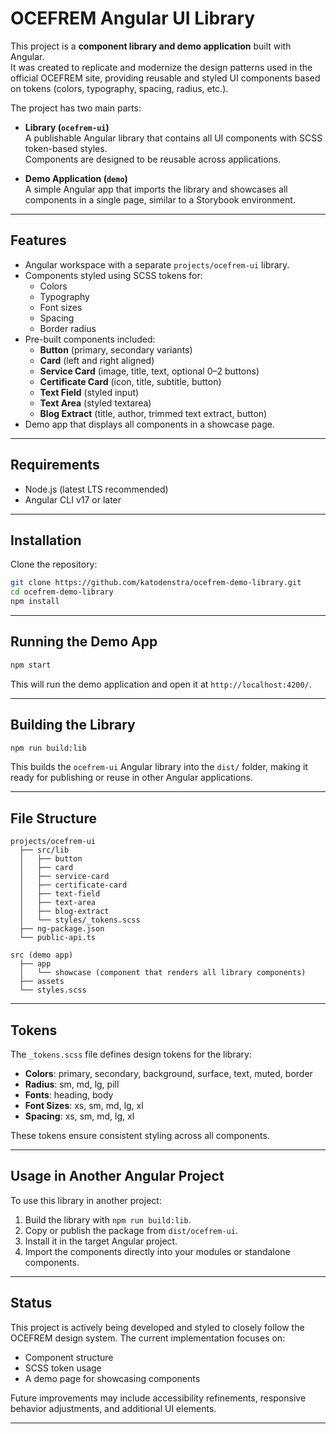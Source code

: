 # OCEFREM Angular UI Library

This project is a **component library and demo application** built with Angular.  
It was created to replicate and modernize the design patterns used in the official OCEFREM site, providing reusable and styled UI components based on tokens (colors, typography, spacing, radius, etc.).

The project has two main parts:

- **Library (`ocefrem-ui`)**  
  A publishable Angular library that contains all UI components with SCSS token-based styles.  
  Components are designed to be reusable across applications.

- **Demo Application (`demo`)**  
  A simple Angular app that imports the library and showcases all components in a single page, similar to a Storybook environment.

---

## Features

- Angular workspace with a separate `projects/ocefrem-ui` library.
- Components styled using SCSS tokens for:
  - Colors
  - Typography
  - Font sizes
  - Spacing
  - Border radius
- Pre-built components included:
  - **Button** (primary, secondary variants)
  - **Card** (left and right aligned)
  - **Service Card** (image, title, text, optional 0–2 buttons)
  - **Certificate Card** (icon, title, subtitle, button)
  - **Text Field** (styled input)
  - **Text Area** (styled textarea)
  - **Blog Extract** (title, author, trimmed text extract, button)
- Demo app that displays all components in a showcase page.

---

## Requirements

- Node.js (latest LTS recommended)
- Angular CLI v17 or later

---

## Installation

Clone the repository:

```bash
git clone https://github.com/katodenstra/ocefrem-demo-library.git
cd ocefrem-demo-library
npm install
```

---

## Running the Demo App

```bash
npm start
```

This will run the demo application and open it at `http://localhost:4200/`.

---

## Building the Library

```bash
npm run build:lib
```

This builds the `ocefrem-ui` Angular library into the `dist/` folder, making it ready for publishing or reuse in other Angular applications.

---

## File Structure

```
projects/ocefrem-ui
  ├── src/lib
  │   ├── button
  │   ├── card
  │   ├── service-card
  │   ├── certificate-card
  │   ├── text-field
  │   ├── text-area
  │   ├── blog-extract
  │   └── styles/_tokens.scss
  ├── ng-package.json
  └── public-api.ts

src (demo app)
  ├── app
  │   └── showcase (component that renders all library components)
  ├── assets
  └── styles.scss
```

---

## Tokens

The `_tokens.scss` file defines design tokens for the library:

- **Colors**: primary, secondary, background, surface, text, muted, border
- **Radius**: sm, md, lg, pill
- **Fonts**: heading, body
- **Font Sizes**: xs, sm, md, lg, xl
- **Spacing**: xs, sm, md, lg, xl

These tokens ensure consistent styling across all components.

---

## Usage in Another Angular Project

To use this library in another project:

1. Build the library with `npm run build:lib`.
2. Copy or publish the package from `dist/ocefrem-ui`.
3. Install it in the target Angular project.
4. Import the components directly into your modules or standalone components.

---

## Status

This project is actively being developed and styled to closely follow the OCEFREM design system. The current implementation focuses on:

- Component structure
- SCSS token usage
- A demo page for showcasing components

Future improvements may include accessibility refinements, responsive behavior adjustments, and additional UI elements.

---
